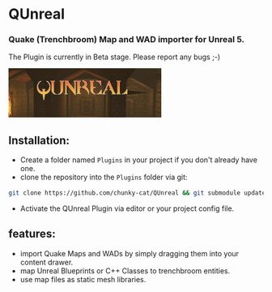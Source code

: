 # QUnreal

### Quake (Trenchbroom) Map and WAD importer for Unreal 5.

The Plugin is currently in Beta stage. Please report any bugs ;-)

<img src="https://github.com/chunky-cat/QUnreal/blob/main/.media/logo.png?raw=true" alt="qunreal_logo" width="60%" height=60%/>

## Installation:

* Create a folder named `Plugins` in your project if you don't already have one.
* clone the repository into the `Plugins` folder via git:

```bash
git clone https://github.com/chunky-cat/QUnreal && git submodule update --init
```
* Activate the QUnreal Plugin via editor or your project config file.

## features:

* import Quake Maps and WADs by simply dragging them into your content drawer.
* map Unreal Blueprints or C++ Classes to trenchbroom entities.
* use map files as static mesh libraries.
